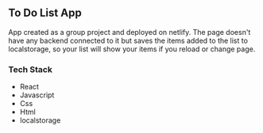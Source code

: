 ## To Do List App

App created as a group project and deployed on netlify. The page doesn't have any backend connected to it but saves the items added to the list to localstorage, so your list will show your items if you reload or change page.

### Tech Stack
 - React
 - Javascript
 - Css
 - Html
 - localstorage


